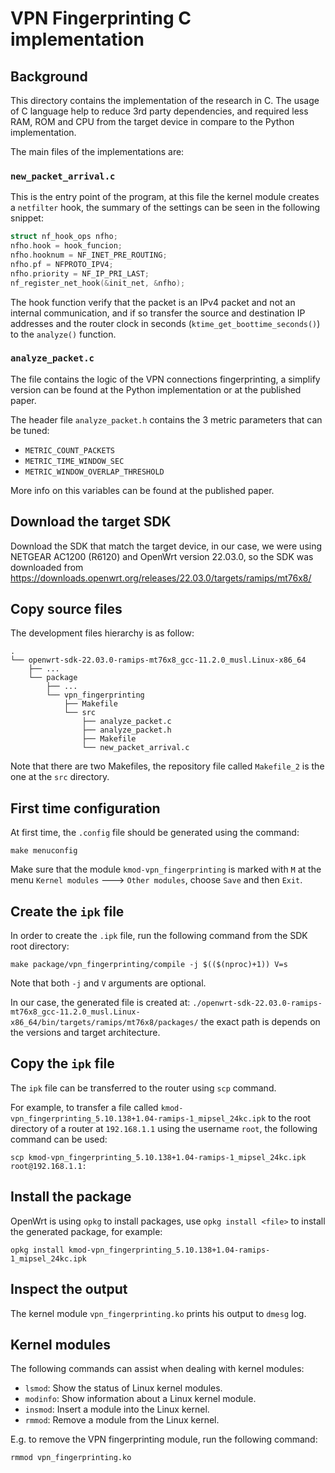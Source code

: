 # VPN Fingerprinting C implementation

## Background

This directory contains the implementation of the research in C. The usage of C
language help to reduce 3rd party dependencies, and required less RAM, ROM and
CPU from the target device in compare to the Python implementation.

The main files of the implementations are:

### `new_packet_arrival.c`

This is the entry point of the program, at this file the kernel module creates
a `netfilter` hook, the summary of the settings can be seen in the following
snippet:

```c
struct nf_hook_ops nfho;
nfho.hook = hook_funcion;
nfho.hooknum = NF_INET_PRE_ROUTING;
nfho.pf = NFPROTO_IPV4;
nfho.priority = NF_IP_PRI_LAST;
nf_register_net_hook(&init_net, &nfho);
```

The hook function verify that the packet is an IPv4 packet and not an internal
communication, and if so transfer the source and destination IP addresses and
the router clock in seconds (`ktime_get_boottime_seconds()`) to the `analyze()`
function.

### `analyze_packet.c`

The file contains the logic of the VPN connections fingerprinting, a simplify
version can be found at the Python implementation or at the published paper.

The header file `analyze_packet.h` contains the 3 metric parameters that can be
tuned:

* `METRIC_COUNT_PACKETS`
* `METRIC_TIME_WINDOW_SEC`
* `METRIC_WINDOW_OVERLAP_THRESHOLD`

More info on this variables can be found at the published paper.

## Download the target SDK

Download the SDK that match the target device, in our case, we were using
NETGEAR AC1200 (R6120) and OpenWrt version 22.03.0, so the SDK was downloaded
from https://downloads.openwrt.org/releases/22.03.0/targets/ramips/mt76x8/

## Copy source files

The development files hierarchy is as follow:

```
.
└── openwrt-sdk-22.03.0-ramips-mt76x8_gcc-11.2.0_musl.Linux-x86_64
    ├── ...
    └── package
        ├── ...
        └── vpn_fingerprinting
            ├── Makefile
            └── src
                ├── analyze_packet.c
                ├── analyze_packet.h
                ├── Makefile
                └── new_packet_arrival.c
```

Note that there are two Makefiles, the repository file called `Makefile_2` is
the one at the `src` directory.

## First time configuration

At first time, the `.config` file should be generated using the command:

```
make menuconfig
```

Make sure that the module `kmod-vpn_fingerprinting` is marked with `M` at the
menu `Kernel modules` ---> `Other modules`, choose `Save` and then `Exit`.

## Create the `ipk` file

In order to create the `.ipk` file, run the following command from the SDK root
directory:

```
make package/vpn_fingerprinting/compile -j $(($(nproc)+1)) V=s
```

Note that both `-j` and `V` arguments are optional.

In our case, the generated file is created at:
`./openwrt-sdk-22.03.0-ramips-mt76x8_gcc-11.2.0_musl.Linux-x86_64/bin/targets/ramips/mt76x8/packages/`
the exact path is depends on the versions and target architecture.

## Copy the `ipk` file

The `ipk` file can be transferred to the router using `scp` command.

For example, to transfer a file called
`kmod-vpn_fingerprinting_5.10.138+1.04-ramips-1_mipsel_24kc.ipk` to the root
directory of a router at `192.168.1.1` using the username `root`, the following
command can be used:

```
scp kmod-vpn_fingerprinting_5.10.138+1.04-ramips-1_mipsel_24kc.ipk root@192.168.1.1:
```

## Install the package

OpenWrt is using `opkg` to install packages, use `opkg install <file>` to
install the generated package, for example:

```
opkg install kmod-vpn_fingerprinting_5.10.138+1.04-ramips-1_mipsel_24kc.ipk
```

## Inspect the output

The kernel module `vpn_fingerprinting.ko` prints his output to `dmesg` log.

## Kernel modules

The following commands can assist when dealing with kernel modules:

* `lsmod`: Show the status of Linux kernel modules.
* `modinfo`: Show information about a Linux kernel module.
* `insmod`: Insert a module into the Linux kernel.
* `rmmod`: Remove a module from the Linux kernel.

E.g. to remove the VPN fingerprinting module, run the following command:

```
rmmod vpn_fingerprinting.ko
```
